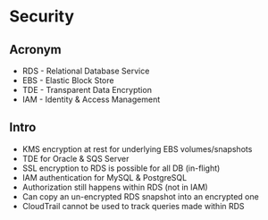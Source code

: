 # Security

## Acronym
* RDS - Relational Database Service
* EBS - Elastic Block Store
* TDE - Transparent Data Encryption
* IAM - Identity & Access Management

## Intro
* KMS encryption at rest for underlying EBS volumes/snapshots
* TDE for Oracle & SQS Server
* SSL encryption to RDS is possible for all DB (in-flight)
* IAM authentication for MySQL & PostgreSQL
* Authorization still happens within RDS (not in IAM)
* Can copy an un-encrypted RDS snapshot into an encrypted one
* CloudTrail cannot be used to track queries made within RDS
